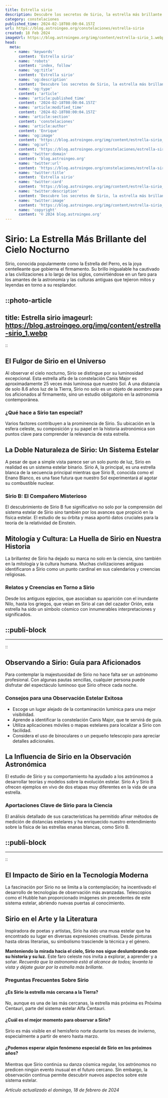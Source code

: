 ```yaml
---
title: Estrella sirio
description: Descubre los secretos de Sirio, la estrella más brillante del cielo nocturno y su impacto en la astronomía. Un viaje estelar fascinante.
category: constelaciones
published_time: 2024-02-18T08:00:04.157Z
url: https://blog.astroingeo.org/constelaciones/estrella-sirio
created: 18 Feb 2024
imageUrl: https://blog.astroingeo.org/img/content/estrella-sirio_1.webp
head:
  meta:
    - name: 'keywords'
      content: 'Estrella sirio'
    - name: 'robots'
      content: 'index, follow'
    - name: 'og:title'
      content: 'Estrella sirio'
    - name: 'og:description'
      content: 'Descubre los secretos de Sirio, la estrella más brillante del cielo nocturno y su impacto en la astronomía. Un viaje estelar fascinante.'
    - name: 'og:type'
      content: 'article'
    - name: 'article:published_time'
      content: '2024-02-18T08:00:04.157Z'
    - name: 'article:modified_time'
      content: '2024-02-18T08:00:04.157Z'
    - name: 'article:section'
      content: 'constelaciones'
    - name: 'article:author'
      content: 'Enrique'
    - name: 'og:image'
      content: 'https://blog.astroingeo.org/img/content/estrella-sirio_1.webp'
    - name: 'og:url'
      content: 'https://blog.astroingeo.org/constelaciones/estrella-sirio'
    - name: 'twitter:domain'
      content: 'blog.astroingeo.org'
    - name: 'twitter:url'
      content: 'https://blog.astroingeo.org/constelaciones/estrella-sirio'
    - name: 'twitter:title'
      content: 'Estrella sirio'
    - name: 'twitter:card'
      content: 'https://blog.astroingeo.org/img/content/estrella-sirio_1.webp'
    - name: 'twitter:description'
      content: 'Descubre los secretos de Sirio, la estrella más brillante del cielo nocturno y su impacto en la astronomía. Un viaje estelar fascinante.'
    - name: 'twitter:image'
      content: 'https://blog.astroingeo.org/img/content/estrella-sirio_1.webp'
    - name: 'copyright'
      content: '© 2024 blog.astroingeo.org'
---
```

# Sirio: La Estrella Más Brillante del Cielo Nocturno

Sirio, conocida popularmente como la Estrella del Perro, es la joya centelleante que gobierna el firmamento. Su brillo inigualable ha cautivado a las civilizaciones a lo largo de los siglos, convirtiéndose en un faro para los amantes de la astronomía y las culturas antiguas que tejieron mitos y leyendas en torno a su resplandor.


::photo-article
---
title: Estrella sirio
imageurl: https://blog.astroingeo.org/img/content/estrella-sirio_1.webp
---
::


## El Fulgor de Sirio en el Universo

Al observar el cielo nocturno, Sirio se distingue por su luminosidad excepcional. Esta estrella alfa de la constelación Canis Major es aproximadamente 25 veces más luminosa que nuestro Sol. A una distancia de solo 8.6 años luz de la Tierra, Sirio no solo es un objeto de asombro para los aficionados al firmamento, sino un estudio obligatorio en la astronomía contemporánea.

### ¿Qué hace a Sirio tan especial?

Varios factores contribuyen a la prominencia de Sirio. Su ubicación en la esfera celeste, su composición y su papel en la historia astronómica son puntos clave para comprender la relevancia de esta estrella.

## La Doble Naturaleza de Sirio: Un Sistema Estelar

A pesar de que a simple vista parece ser un solo punto de luz, Sirio en realidad es un sistema estelar binario. Sirio A, la principal, es una estrella blanca de la secuencia principal mientras que Sirio B, conocida como el Enano Blanco, es una fase futura que nuestro Sol experimentará al agotar su combustible nuclear.

### Sirio B: El Compañero Misterioso

El descubrimiento de Sirio B fue significativo no solo por la comprensión del sistema estelar de Sirio sino también por los avances que propició en la física estelar. El estudio de su órbita y masa aportó datos cruciales para la teoría de la relatividad de Einstein.

## Mitología y Cultura: La Huella de Sirio en Nuestra Historia

La brillantez de Sirio ha dejado su marca no solo en la ciencia, sino también en la mitología y la cultura humana. Muchas civilizaciones antiguas identificaron a Sirio como un punto cardinal en sus calendarios y creencias religiosas.

### Relatos y Creencias en Torno a Sirio

Desde los antiguos egipcios, que asociaban su aparición con el inundante Nilo, hasta los griegos, que veían en Sirio al can del cazador Orión, esta estrella ha sido un símbolo cósmico con innumerables interpretaciones y significados.


  ::publi-block
  ---
  ---
  ::
  
  
## Observando a Sirio: Guía para Aficionados

Para contemplar la majestuosidad de Sirio no hace falta ser un astrónomo profesional. Con algunas pautas sencillas, cualquier persona puede disfrutar del espectáculo luminoso que Sirio ofrece cada noche.

### Consejos para una Observación Estelar Exitosa

* Escoge un lugar alejado de la contaminación lumínica para una mejor visibilidad.
* Aprende a identificar la constelación Canis Major, que te servirá de guía.
* Utiliza aplicaciones móviles o mapas estelares para localizar a Sirio con facilidad.
* Considera el uso de binoculares o un pequeño telescopio para apreciar detalles adicionales.

## La Influencia de Sirio en la Observación Astronómica

El estudio de Sirio y su comportamiento ha ayudado a los astrónomos a desarrollar teorías y modelos sobre la evolución estelar. Sirio A y Sirio B ofrecen ejemplos en vivo de dos etapas muy diferentes en la vida de una estrella.

### Aportaciones Clave de Sirio para la Ciencia

El análisis detallado de sus características ha permitido afinar métodos de medición de distancias estelares y ha enriquecido nuestro entendimiento sobre la física de las estrellas enanas blancas, como Sirio B.


  ::publi-block
  ---
  ---
  ::
  
  
## El Impacto de Sirio en la Tecnología Moderna

La fascinación por Sirio no se limita a la contemplación; ha incentivado el desarrollo de tecnologías de observación más avanzadas. Telescopios como el Hubble han proporcionado imágenes sin precedentes de este sistema estelar, abriendo nuevas puertas al conocimiento.

## Sirio en el Arte y la Literatura

Inspiradora de poetas y artistas, Sirio ha sido una musa estelar que ha encontrado su lugar en diversas expresiones creativas. Desde pinturas hasta obras literarias, su simbolismo trasciende la técnica y el género.

**Manteniendo la mirada hacia el cielo, Sirio nos sigue deslumbrando con su historia y su luz.** Este faro celeste nos invita a explorar, a aprender y a soñar. _Recuerda que la astronomía está al alcance de todos; levanta la vista y déjate guiar por la estrella más brillante._

### Preguntas Frecuentes Sobre Sirio

#### ¿Es Sirio la estrella más cercana a la Tierra?

No, aunque es una de las más cercanas, la estrella más próxima es Próxima Centauri, parte del sistema estelar Alfa Centauri.

#### ¿Cuál es el mejor momento para observar a Sirio?

Sirio es más visible en el hemisferio norte durante los meses de invierno, especialmente a partir de enero hasta marzo.

#### ¿Podemos esperar algún fenómeno especial de Sirio en los próximos años?

Mientras que Sirio continúa su danza cósmica regular, los astrónomos no predicen ningún evento inusual en el futuro cercano. Sin embargo, la observación continua permite descubrir nuevos aspectos sobre este sistema estelar.

_Artículo actualizado el domingo, 18 de febrero de 2024_